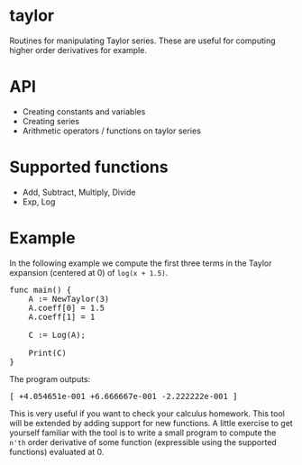 # taylor
Routines for manipulating Taylor series. These are useful for computing higher order derivatives for example.

# API
* Creating constants and variables
* Creating series
* Arithmetic operators / functions on taylor series

# Supported functions
* Add, Subtract, Multiply, Divide
* Exp, Log

# Example

In the following example we compute the first three terms in the Taylor expansion (centered at 0) of `log(x + 1.5)`.

<pre>
func main() {
    A := NewTaylor(3)
    A.coeff[0] = 1.5
    A.coeff[1] = 1

    C := Log(A);

    Print(C)
}
</pre>

The program outputs:

<pre>
[ +4.054651e-001 +6.666667e-001 -2.222222e-001 ]
</pre>

This is very useful if you want to check your calculus homework. This tool will be extended by adding support for new functions. A little exercise to get yourself familiar with the tool is to write a small program to compute the `n'th` order derivative of some function (expressible using the supported functions) evaluated at 0.
